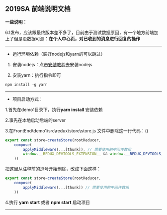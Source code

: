 ## 2019SA 前端说明文档

  **一些说明：**
 
6.1发布，应该跟最终版本差不多了，目前由于测试数据原因，有一个地方前端加上了但是没数据可测：**在个人中心页，对已收到的消息进行回复的操作**


----------


* 运行环境依赖（装好nodejs和yarn的可以跳过）

1. 安装nodejs：点击[安装教程](https://www.runoob.com/nodejs/nodejs-install-setup.html)去安装nodejs

2. 安装yarn：执行指令即可

``` shell
npm install -g yarn
```

----------


* 项目启动方式：

 
 1.首先在demo1目录下，执行**yarn install** 安装依赖
 
 2.事先在本地启动后端的server
 
 3.在FrontEnd\demo1\src\redux\store\store.js 文件中删除这一行代码：()



``` javascript
export const store=createStore(rootReducer,
    compose(
        applyMiddleware(...[thunk]), // 需要使用的中间件数组
        window.__REDUX_DEVTOOLS_EXTENSION__ && window.__REDUX_DEVTOOLS_EXTENSION__()
    ))

```
把这里从注释前的逗号开始删除，改成下面这样：

``` javascript
export const store=createStore(rootReducer,
    compose(
        applyMiddleware(...[thunk]) // 需要使用的中间件数组
    ))
```

 
 
 4.执行 **yarn start** 或者 **npm start** 启动项目


----------
 